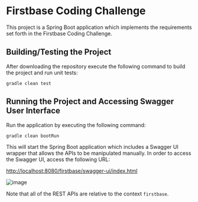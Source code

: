 # Firstbase Coding Challenge
This project is a Spring Boot application which implements the requirements set forth in the Firstbase Coding Challenge.

## Building/Testing the Project
After downloading the repository execute the following command to build the project and run unit tests:

```
gradle clean test
```

## Running the Project and Accessing Swagger User Interface
Run the application by executing the following command:

```
gradle clean bootRun
```

This will start the Spring Boot application which includes a Swagger UI wrapper that allows the APIs to be manipulated manually. In order to access the Swagger UI, access the following URL:

[http://localhost:8080/firstbase/swagger-ui/index.html](http://localhost:8080/firstbase/swagger-ui/index.html)

![image](https://user-images.githubusercontent.com/338921/118195750-cb203600-b419-11eb-8211-87d8a7a336cc.png)

Note that all of the REST APIs are relative to the context `firstbase`.
